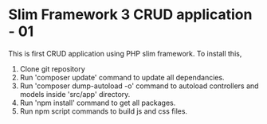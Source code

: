 # Slim Framework 3 CRUD application - 01
This is first CRUD application using PHP slim framework.
To install this,
   1. Clone git repository
   2. Run 'composer update' command to update all dependancies.
   3. Run 'composer dump-autoload -o' command to autoload controllers and models inside 'src/app' directory.
   4. Run 'npm install' command to get all packages.
   5. Run npm script commands to build js and css files. 


